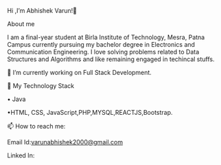 Hi ,I’m Abhishek Varun!👋

About me

I am a final-year student at Birla Institute of Technology, Mesra, Patna Campus currently pursuing my bachelor degree in Electronics and Communication Engineering. I love solving problems related to Data Structures and Algorithms and  like remaining engaged in techincal stuffs.

🔭 I’m currently working on Full Stack Development.

🌴 My Technology Stack

• Java

•HTML, CSS, JavaScript,PHP,MYSQL,REACTJS,Bootstrap.

 📫 How to reach me:
 
 Email Id:varunabhishek2000@gmail.com
 
 Linked In:

